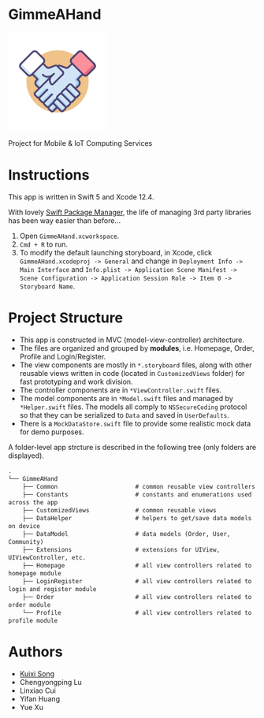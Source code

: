 # GimmeAHand

<img src="./icon.png" alt="GimmeAHand Logo" width="200"/>

Project for Mobile &amp; IoT Computing Services

# Instructions

This app is written in Swift 5 and Xcode 12.4.

With lovely [Swift Package Manager](https://swift.org/package-manager/), the life of managing 3rd party libraries has been way easier than before...

1. Open `GimmeAHand.xcworkspace`.
2. `Cmd + R` to run.
3. To modify the default launching storyboard, in Xcode, click `GimmeAHand.xcodeproj -> General` and change in  `Deployment Info -> Main Interface` and `Info.plist -> Application Scene Manifest -> Scene Configuration -> Application Session Role -> Item 0 -> Storyboard Name`.

# Project Structure

* This app is constructed in MVC (model-view-controller) architecture.
* The files are organized and grouped by **modules**, i.e. Homepage, Order, Profile and Login/Register.
* The view components are mostly in `*.storyboard` files, along with other reusable views written in code (located in `CustomizedViews` folder) for fast prototyping and work division.
* The controller components are in `*ViewController.swift` files.
* The model components are in `*Model.swift` files and managed by `*Helper.swift` files. The models all comply to `NSSecureCoding` protocol so that they can be serialized to `Data` and saved in `UserDefaults`.
* There is a `MockDataStore.swift` file to provide some realistic mock data for demo purposes.

A folder-level app strcture is described in the following tree (only folders are displayed).

```
.
└── GimmeAHand
    ├── Common                      # common reusable view controllers
    ├── Constants                   # constants and enumerations used across the app
    ├── CustomizedViews             # common reusable views
    ├── DataHelper                  # helpers to get/save data models on device
    ├── DataModel                   # data models (Order, User, Community)
    ├── Extensions                  # extensions for UIView, UIViewController, etc.
    ├── Homepage                    # all view controllers related to homepage module
    ├── LoginRegister               # all view controllers related to login and register module
    ├── Order                       # all view controllers related to order module
    └── Profile                     # all view controllers related to profile module
```

# Authors

* [Kuixi Song](https://kuixisong.one)
* Chengyongping Lu
* Linxiao Cui
* Yifan Huang
* Yue Xu
